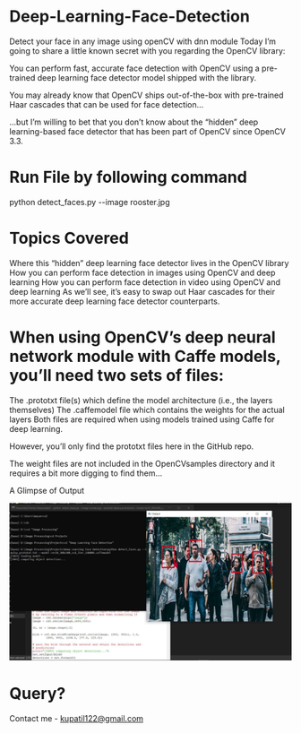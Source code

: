# Deep-Learning-Face-Detection
Detect your face in any image using openCV with dnn module 
Today I’m going to share a little known secret with you regarding the OpenCV library:

You can perform fast, accurate face detection with OpenCV using a pre-trained deep learning face detector model shipped with the library.

You may already know that OpenCV ships out-of-the-box with pre-trained Haar cascades that can be used for face detection…

…but I’m willing to bet that you don’t know about the “hidden” deep learning-based face detector that has been part of OpenCV since OpenCV 3.3.

# Run File by following command
python detect_faces.py --image rooster.jpg 


# Topics Covered

Where this “hidden” deep learning face detector lives in the OpenCV library
How you can perform face detection in images using OpenCV and deep learning
How you can perform face detection in video using OpenCV and deep learning
As we’ll see, it’s easy to swap out Haar cascades for their more accurate deep learning face detector counterparts.

# When using OpenCV’s deep neural network module with Caffe models, you’ll need two sets of files:

The .prototxt file(s) which define the model architecture (i.e., the layers themselves)
The .caffemodel file which contains the weights for the actual layers
Both files are required when using models trained using Caffe for deep learning.

However, you’ll only find the prototxt files here in the GitHub repo.

The weight files are not included in the OpenCVsamples  directory and it requires a bit more digging to find them…

A Glimpse of Output 

![Header image](./ss.JPG)  

# Query?
Contact me - kupatil122@gmail.com
